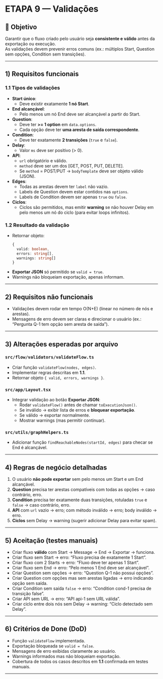 # ETAPA 9 — Validações

## 🎯 Objetivo
Garantir que o fluxo criado pelo usuário seja **consistente e válido** antes da exportação ou execução.  
As validações devem prevenir erros comuns (ex.: múltiplos Start, Question sem opções, Condition sem transições).

---

## 1) Requisitos funcionais

### 1.1 Tipos de validações
- **Start único**:
  - Deve existir exatamente **1 nó Start**.
- **End alcançável**:
  - Pelo menos um nó End deve ser alcançável a partir do Start.
- **Question**:
  - Deve ter **>= 1 option** em `data.options`.
  - Cada opção deve ter **uma aresta de saída correspondente**.
- **Condition**:
  - Deve ter exatamente **2 transições** (`true` e `false`).
- **Delay**:
  - Valor `ms` deve ser positivo (> 0).
- **API**:
  - `url` obrigatório e válido.
  - `method` deve ser um dos [GET, POST, PUT, DELETE].
  - Se `method` = POST/PUT → `bodyTemplate` deve ser objeto válido (JSON).
- **Edges**:
  - Todas as arestas devem ter `label` não vazio.
  - Labels de Question devem estar contidos nas `options`.
  - Labels de Condition devem ser apenas `true` ou `false`.
- **Ciclos**:
  - Ciclos são permitidos, mas emitir **warning** se não houver Delay em pelo menos um nó do ciclo (para evitar loops infinitos).

### 1.2 Resultado da validação
- Retornar objeto:
  ```ts
  {
    valid: boolean,
    errors: string[],
    warnings: string[]
  }
  ```
- **Exportar JSON** só permitido se `valid = true`.
- Warnings não bloqueiam exportação, apenas informam.

---

## 2) Requisitos não funcionais
- Validações devem rodar em tempo O(N+E) (linear no número de nós e arestas).
- Mensagens de erro devem ser claras e direcionar o usuário (ex.: “Pergunta Q-1 tem opção sem aresta de saída”).

---

## 3) Alterações esperadas por arquivo

### `src/flow/validators/validateFlow.ts`
- Criar função `validateFlow(nodes, edges)`.
- Implementar regras descritas em **1.1**.
- Retornar objeto `{ valid, errors, warnings }`.

### `src/app/Layout.tsx`
- Integrar validação ao botão **Exportar JSON**:
  - Rodar `validateFlow()` antes de chamar `toExecutionJson()`.
  - Se inválido → exibir lista de erros e **bloquear exportação**.
  - Se válido → exportar normalmente.
  - Mostrar warnings (mas permitir continuar).

### `src/utils/graphHelpers.ts`
- Adicionar função `findReachableNodes(startId, edges)` para checar se End é alcançável.

---

## 4) Regras de negócio detalhadas
1. O usuário **não pode exportar** sem pelo menos um Start e um End alcançável.
2. **Question** precisa ter arestas compatíveis com todas as opções → caso contrário, erro.
3. **Condition** precisa ter exatamente duas transições, rotuladas `true` e `false` → caso contrário, erro.
4. **API** com `url` vazio → erro; com método inválido → erro; body inválido → erro.
5. **Ciclos** sem Delay → warning (sugerir adicionar Delay para evitar spam).

---

## 5) Aceitação (testes manuais)
- Criar fluxo **válido** com Start → Message → End → Exportar → funciona.
- Criar fluxo sem Start → erro: “Fluxo precisa de exatamente 1 Start”.
- Criar fluxo com 2 Starts → erro: “Fluxo deve ter apenas 1 Start”.
- Criar fluxo sem End → erro: “Pelo menos 1 End deve ser alcançável”.
- Criar Question sem opções → erro: “Question Q-1 não possui opções”.
- Criar Question com opções mas sem arestas ligadas → erro indicando opção sem saída.
- Criar Condition sem saída `false` → erro: “Condition cond-1 precisa de transição false”.
- Criar API sem URL → erro: “API api-1 sem URL válida”.
- Criar ciclo entre dois nós sem Delay → warning: “Ciclo detectado sem Delay”.

---

## 6) Critérios de Done (DoD)
- Função `validateFlow` implementada.
- Exportação bloqueada se `valid = false`.
- Mensagens de erro exibidas claramente ao usuário.
- Warnings informados mas não bloqueiam exportação.
- Cobertura de todos os casos descritos em **1.1** confirmada em testes manuais.

---
